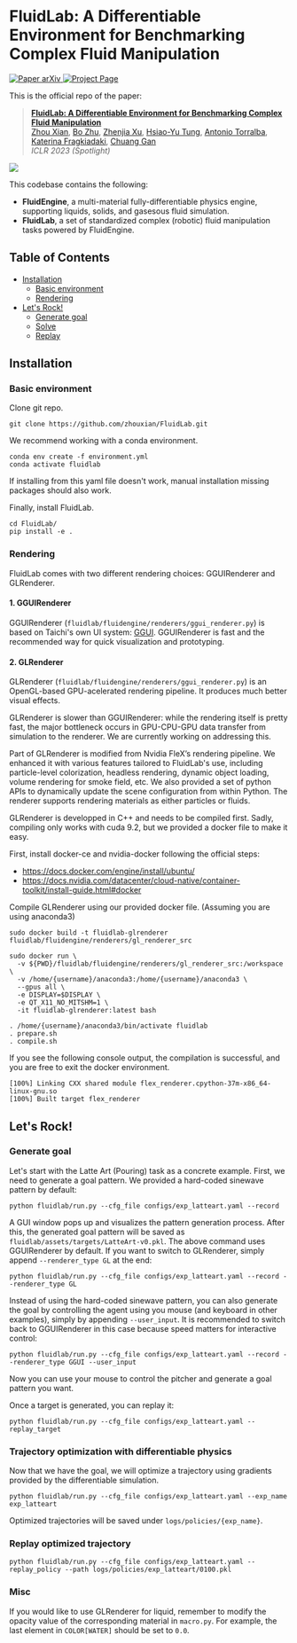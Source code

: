 
# FluidLab: A Differentiable Environment for Benchmarking Complex Fluid Manipulation

<p align="left">
    <a href='https://arxiv.org/abs/2303.02346'>
      <img src='https://img.shields.io/badge/Paper-arXiv-green?style=plastic&logo=arXiv&logoColor=green' alt='Paper arXiv'>
    </a>
    <a href='https://fluidlab2023.github.io/'>
      <img src='https://img.shields.io/badge/Project-Page-blue?style=plastic&logo=Google%20chrome&logoColor=blue' alt='Project Page'>
    </a>
</p>

This is the official repo of the paper:

> **[FluidLab: A Differentiable Environment for Benchmarking Complex Fluid Manipulation](https://fluidlab2023.github.io/)**  
> [Zhou Xian](https://zhou-xian.com/), [Bo Zhu](https://www.cs.dartmouth.edu/~bozhu/), [Zhenjia Xu](https://www.zhenjiaxu.com/), [Hsiao-Yu Tung](https://sfish0101.bitbucket.io/), [Antonio Torralba](https://groups.csail.mit.edu/vision/torralbalab/), [Katerina Fragkiadaki](https://www.cs.cmu.edu/~katef/), [Chuang Gan](https://people.csail.mit.edu/ganchuang/)   
> *ICLR 2023 (Spotlight)*

![](tasks.gif)

This codebase contains the following:
- **FluidEngine**, a multi-material fully-differentiable physics engine, supporting liquids, solids, and gasesous fluid simulation.
- **FluidLab**, a set of standardized complex (robotic) fluid manipulation tasks powered by FluidEngine.

## Table of Contents
- [Installation](#installation)
  - [Basic environment](#basic-environment)
  - [Rendering](#rendering)
- [Let's Rock!](#lets-rock)
  - [Generate goal](#generate-goal)
  - [Solve](#trajectory-optimization-with-differentiable-physics)
  - [Replay](#replay-optimized-trajectory)
## Installation
### Basic environment
Clone git repo.
```
git clone https://github.com/zhouxian/FluidLab.git
```
We recommend working with a conda environment.
```
conda env create -f environment.yml
conda activate fluidlab
```
If installing from this yaml file doesn't work, manual installation missing packages should also work.

Finally, install FluidLab.
```
cd FluidLab/
pip install -e .
```

### Rendering
FluidLab comes with two different rendering choices: GGUIRenderer and GLRenderer.

#### 1. GGUIRenderer
GGUIRenderer (`fluidlab/fluidengine/renderers/ggui_renderer.py`) is based on Taichi's own UI system: [GGUI](https://docs.taichi-lang.org/docs/ggui).
GGUIRenderer is fast and the recommended way for quick visualization and prototyping.

#### 2. GLRenderer
GLRenderer (`fluidlab/fluidengine/renderers/ggui_renderer.py`) is an OpenGL-based GPU-acelerated rendering pipeline. It produces much better visual effects.

GLRenderer is slower than GGUIRenderer: while the rendering itself is pretty fast, the major bottleneck occurs in GPU-CPU-GPU data transfer from simulation to the renderer. We are currently working on addressing this.

Part of GLRenderer is modified from Nvidia FleX’s rendering pipeline. We enhanced it with various features tailored to FluidLab's use, including particle-level colorization, headless rendering, dynamic object loading, volume rendering for smoke field, etc. We also provided a set of python APIs to dynamically update the scene configuration from within Python. The renderer supports rendering materials as either particles or fluids. 

GLRenderer is developped in C++ and needs to be compiled first. Sadly, compiling only works with cuda 9.2, but we provided a docker file to make it easy.

First, install docker-ce and nvidia-docker following the official steps:
- https://docs.docker.com/engine/install/ubuntu/
- https://docs.nvidia.com/datacenter/cloud-native/container-toolkit/install-guide.html#docker

Compile GLRenderer using our provided docker file. (Assuming you are using anaconda3)

```
sudo docker build -t fluidlab-glrenderer fluidlab/fluidengine/renderers/gl_renderer_src

sudo docker run \
  -v ${PWD}/fluidlab/fluidengine/renderers/gl_renderer_src:/workspace \
  -v /home/{username}/anaconda3:/home/{username}/anaconda3 \
  --gpus all \
  -e DISPLAY=$DISPLAY \
  -e QT_X11_NO_MITSHM=1 \
  -it fluidlab-glrenderer:latest bash

. /home/{username}/anaconda3/bin/activate fluidlab
. prepare.sh
. compile.sh
```
If you see the following console output, the compilation is successful, and you are free to exit the docker environment.
```
[100%] Linking CXX shared module flex_renderer.cpython-37m-x86_64-linux-gnu.so
[100%] Built target flex_renderer
```

## Let's Rock!
### Generate goal
Let's start with the Latte Art (Pouring) task as a concrete example.
First, we need to generate a goal pattern. We provided a hard-coded sinewave pattern by default:
```
python fluidlab/run.py --cfg_file configs/exp_latteart.yaml --record
```
A GUI window pops up and visualizes the pattern generation process. After this, the generated goal pattern will be saved as `fluidlab/assets/targets/LatteArt-v0.pkl`.
The above command uses GGUIRenderer by default. If you want to switch to GLRenderer, simply append `--renderer_type GL` at the end:
```
python fluidlab/run.py --cfg_file configs/exp_latteart.yaml --record --renderer_type GL
```
Instead of using the hard-coded sinewave pattern, you can also generate the goal by controlling the agent using you mouse (and keyboard in other examples), simply by appending `--user_input`. It is recommended to switch back to GGUIRenderer in this case because speed matters for interactive control:
```
python fluidlab/run.py --cfg_file configs/exp_latteart.yaml --record --renderer_type GGUI --user_input
```
Now you can use your mouse to control the pitcher and generate a goal pattern you want.

Once a target is generated, you can replay it:
```
python fluidlab/run.py --cfg_file configs/exp_latteart.yaml --replay_target
```

### Trajectory optimization with differentiable physics
Now that we have the goal, we will optimize a trajectory using gradients provided by the differentiable simulation.
```
python fluidlab/run.py --cfg_file configs/exp_latteart.yaml --exp_name exp_latteart
```
Optimized trajectories will be saved under ```logs/policies/{exp_name}```.

### Replay optimized trajectory
```
python fluidlab/run.py --cfg_file configs/exp_latteart.yaml --replay_policy --path logs/policies/exp_latteart/0100.pkl
```

### Misc
If you would like to use GLRenderer for liquid, remember to modify the opacity value of the corresponding material in `macro.py`. For example, the last element in `COLOR[WATER]` should be set to `0.0`.
